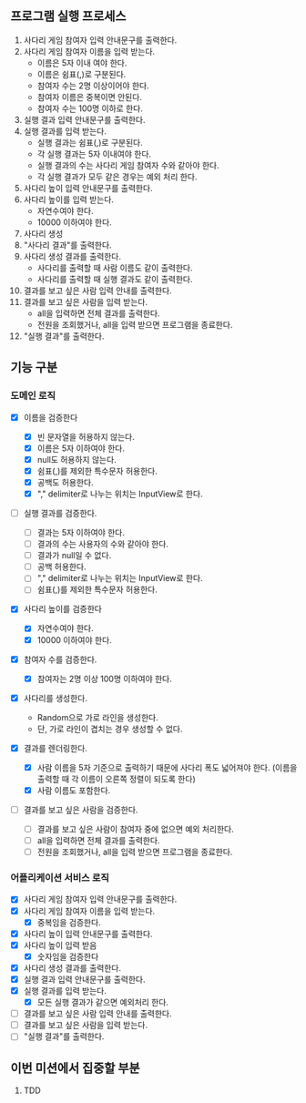 ## 프로그램 실행 프로세스

1. 사다리 게임 참여자 입력 안내문구를 출력한다.
2. 사다리 게임 참여자 이름을 입력 받는다.
    - 이름은 5자 이내 여야 한다.
    - 이름은 쉼표(,)로 구분된다.
    - 참여자 수는 2명 이상이어야 한다.
    - 참여자 이름은 중복이면 안된다.
    - 참여자 수는 100명 이하로 한다.
3. 실행 결과 입력 안내문구를 출력한다.
4. 실행 결과를 입력 받는다.
    - 실행 결과는 쉼표(,)로 구분된다.
    - 각 실행 결과는 5자 이내여야 한다.
    - 실행 결과의 수는 사다리 게임 참여자 수와 같아야 한다.
    - 각 실행 결과가 모두 같은 경우는 예외 처리 한다.
5. 사다리 높이 입력 안내문구를 출력한다.
6. 사다리 높이를 입력 받는다.
    - 자연수여야 한다.
    - 10000 이하여야 한다.
7. 사다리 생성
8. "사다리 결과"를 출력한다.
9. 사다리 생성 결과를 출력한다.
    - 사다리를 출력할 때 사람 이름도 같이 출력한다.
    - 사다리를 출력할 때 실행 결과도 같이 출력한다.
10. 결과를 보고 싶은 사람 입력 안내를 출력한다.
11. 결과를 보고 싶은 사람을 입력 받는다.
     - all을 입력하면 전체 결과를 출력한다.
     - 전원을 조회했거나, all을 입력 받으면 프로그램을 종료한다.
12. "실행 결과"를 출력한다.

## 기능 구분

### 도메인 로직

- [X] 이름을 검증한다
    - [X] 빈 문자열을 허용하지 않는다.
    - [X] 이름은 5자 이하여야 한다.
    - [X] null도 허용하지 않는다.
    - [X] 쉼표(,)를 제외한 특수문자 허용한다.
    - [X] 공백도 허용한다.
    - [X] "," delimiter로 나누는 위치는 InputView로 한다.

- [ ] 실행 결과를 검증한다.
  - [ ] 결과는 5자 이하여야 한다.
  - [ ] 결과의 수는 사용자의 수와 같아야 한다.
  - [ ] 결과가 null일 수 없다.
  - [ ] 공백 허용한다.
  - [ ] "," delimiter로 나누는 위치는 InputView로 한다.
  - [ ] 쉼표(,)를 제외한 특수문자 허용한다.

- [x] 사다리 높이를 검증한다
    - [x] 자연수여야 한다.
    - [x] 10000 이하여야 한다.

- [x] 참여자 수를 검증한다.
    - [x] 참여자는 2명 이상 100명 이하여야 한다.

- [X] 사다리를 생성한다.
    - Random으로 가로 라인을 생성한다.
    - 단, 가로 라인이 겹치는 경우 생성할 수 없다.

- [X] 결과를 렌더링한다.
    - [X] 사람 이름을 5자 기준으로 출력하기 때문에 사다리 폭도 넓어져야 한다. (이름을 출력할 때 각 이름이 오른쪽 정렬이 되도록 한다)
    - [X] 사람 이름도 포함한다.

- [ ] 결과를 보고 싶은 사람을 검증한다.
  - [ ] 결과를 보고 싶은 사람이 참여자 중에 없으면 예외 처리한다.
  - [ ] all을 입력하면 전체 결과를 출력한다.
  - [ ] 전원을 조회했거나, all을 입력 받으면 프로그램을 종료한다.

### 어플리케이션 서비스 로직

- [x] 사다리 게임 참여자 입력 안내문구를 출력한다.
- [x] 사다리 게임 참여자 이름을 입력 받는다.
    - [x] 중복임을 검증한다.
- [x] 사다리 높이 입력 안내문구를 출력한다.
- [x] 사다리 높이 입력 받음
    - [x] 숫자임을 검증한다
- [x] 사다리 생성 결과를 출력한다.
- [x] 실행 결과 입력 안내문구를 출력한다.
- [x] 실행 결과를 입력 받는다.
  - [x] 모든 실행 결과가 같으면 예외처리 한다.
- [ ] 결과를 보고 싶은 사람 입력 안내를 출력한다.
- [ ] 결과를 보고 싶은 사람을 입력 받는다.
- [ ] "실행 결과"를 출력한다.

## 이번 미션에서 집중할 부분

1. TDD
